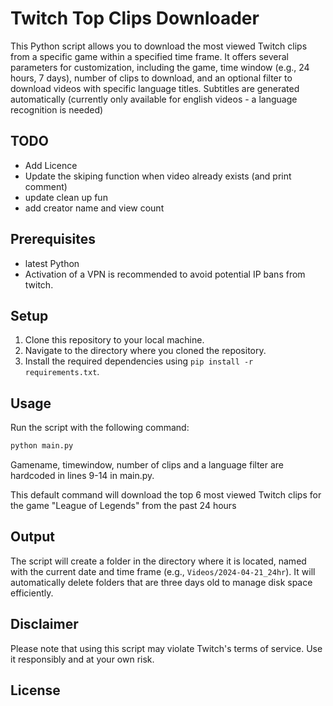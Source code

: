 # Twitch Top Clips Downloader

This Python script allows you to download the most viewed Twitch clips from a specific game within a specified time frame. It offers several parameters for customization, including the game, time window (e.g., 24 hours, 7 days), number of clips to download, and an optional filter to download videos with specific language titles. Subtitles are generated automatically (currently only available for english videos - a language recognition is needed)

## TODO
- Add Licence
- Update the skiping function when video already exists (and print comment)
- update clean up fun
- add creator name and view count

## Prerequisites

- latest Python
- Activation of a VPN is recommended to avoid potential IP bans from twitch.

## Setup

1. Clone this repository to your local machine.
2. Navigate to the directory where you cloned the repository.
3. Install the required dependencies using `pip install -r requirements.txt`.

## Usage

Run the script with the following command:

```bash
python main.py 
```

Gamename, timewindow, number of clips and a language filter are hardcoded in lines 9-14 in main.py.

This default command will download the top 6 most viewed Twitch clips for the game "League of Legends" from the past 24 hours

## Output

The script will create a folder in the directory where it is located, named with the current date and time frame (e.g., `Videos/2024-04-21_24hr`). It will automatically delete folders that are three days old to manage disk space efficiently.

## Disclaimer

Please note that using this script may violate Twitch's terms of service. Use it responsibly and at your own risk.

## License
